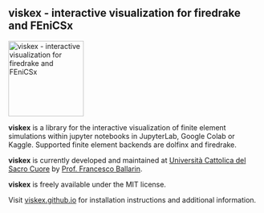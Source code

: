 ## viskex - interactive visualization for firedrake and FEniCSx ##
<img src="https://viskex.github.io/_images/viskex-logo.png" alt="viskex - interactive visualization for firedrake and FEniCSx" width="150px">

**viskex** is a library for the interactive visualization of finite element simulations within jupyter notebooks in JupyterLab, Google Colab or Kaggle. Supported finite element backends are dolfinx and firedrake.

**viskex** is currently developed and maintained at [Università Cattolica del Sacro Cuore](https://www.unicatt.it/) by [Prof. Francesco Ballarin](https://www.francescoballarin.it).

**viskex** is freely available under the MIT license.

Visit [viskex.github.io](https://viskex.github.io/) for installation instructions and additional information.
